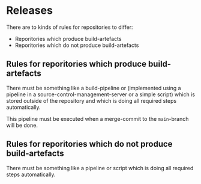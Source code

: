 # Releases

There are to kinds of rules for repositories to differ:

- Reporitories which produce build-artefacts
- Reporitories which do not produce build-artefacts

## Rules for reporitories which produce build-artefacts

There must be something like a build-pipeline or (implemented using a pipeline in a source-control-management-server or a simple script) which is stored outside of the repository and which is doing all required steps automatically.

This pipeline must be executed when a merge-commit to the `main`-branch will be done.

## Rules for reporitories which do not produce build-artefacts

There must be something like a pipeline or script which is doing all required steps automatically.

